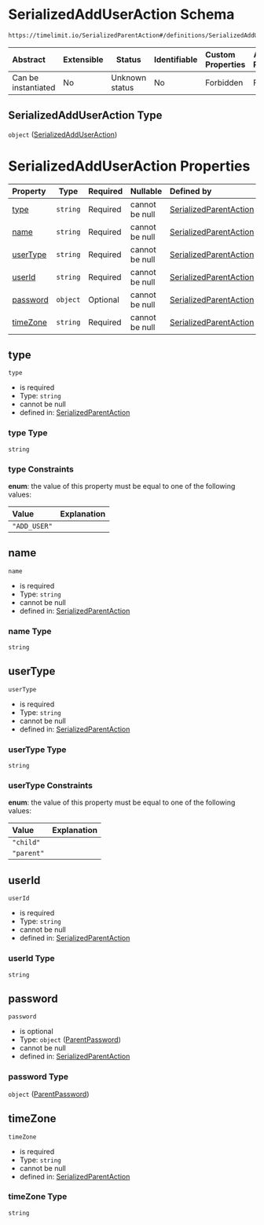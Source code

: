 # SerializedAddUserAction Schema

```txt
https://timelimit.io/SerializedParentAction#/definitions/SerializedAddUserAction
```




| Abstract            | Extensible | Status         | Identifiable | Custom Properties | Additional Properties | Access Restrictions | Defined In                                                                                        |
| :------------------ | ---------- | -------------- | ------------ | :---------------- | --------------------- | ------------------- | ------------------------------------------------------------------------------------------------- |
| Can be instantiated | No         | Unknown status | No           | Forbidden         | Forbidden             | none                | [SerializedParentAction.schema.json\*](SerializedParentAction.schema.json "open original schema") |

## SerializedAddUserAction Type

`object` ([SerializedAddUserAction](serializedparentaction-definitions-serializedadduseraction.md))

# SerializedAddUserAction Properties

| Property              | Type     | Required | Nullable       | Defined by                                                                                                                                                                                                              |
| :-------------------- | -------- | -------- | -------------- | :---------------------------------------------------------------------------------------------------------------------------------------------------------------------------------------------------------------------- |
| [type](#type)         | `string` | Required | cannot be null | [SerializedParentAction](serializedparentaction-definitions-serializedadduseraction-properties-type.md "https&#x3A;//timelimit.io/SerializedParentAction#/definitions/SerializedAddUserAction/properties/type")         |
| [name](#name)         | `string` | Required | cannot be null | [SerializedParentAction](serializedparentaction-definitions-serializedadduseraction-properties-name.md "https&#x3A;//timelimit.io/SerializedParentAction#/definitions/SerializedAddUserAction/properties/name")         |
| [userType](#usertype) | `string` | Required | cannot be null | [SerializedParentAction](serializedparentaction-definitions-serializedadduseraction-properties-usertype.md "https&#x3A;//timelimit.io/SerializedParentAction#/definitions/SerializedAddUserAction/properties/userType") |
| [userId](#userid)     | `string` | Required | cannot be null | [SerializedParentAction](serializedparentaction-definitions-serializedadduseraction-properties-userid.md "https&#x3A;//timelimit.io/SerializedParentAction#/definitions/SerializedAddUserAction/properties/userId")     |
| [password](#password) | `object` | Optional | cannot be null | [SerializedParentAction](serializedparentaction-definitions-parentpassword.md "https&#x3A;//timelimit.io/SerializedParentAction#/definitions/SerializedAddUserAction/properties/password")                              |
| [timeZone](#timezone) | `string` | Required | cannot be null | [SerializedParentAction](serializedparentaction-definitions-serializedadduseraction-properties-timezone.md "https&#x3A;//timelimit.io/SerializedParentAction#/definitions/SerializedAddUserAction/properties/timeZone") |

## type




`type`

-   is required
-   Type: `string`
-   cannot be null
-   defined in: [SerializedParentAction](serializedparentaction-definitions-serializedadduseraction-properties-type.md "https&#x3A;//timelimit.io/SerializedParentAction#/definitions/SerializedAddUserAction/properties/type")

### type Type

`string`

### type Constraints

**enum**: the value of this property must be equal to one of the following values:

| Value        | Explanation |
| :----------- | ----------- |
| `"ADD_USER"` |             |

## name




`name`

-   is required
-   Type: `string`
-   cannot be null
-   defined in: [SerializedParentAction](serializedparentaction-definitions-serializedadduseraction-properties-name.md "https&#x3A;//timelimit.io/SerializedParentAction#/definitions/SerializedAddUserAction/properties/name")

### name Type

`string`

## userType




`userType`

-   is required
-   Type: `string`
-   cannot be null
-   defined in: [SerializedParentAction](serializedparentaction-definitions-serializedadduseraction-properties-usertype.md "https&#x3A;//timelimit.io/SerializedParentAction#/definitions/SerializedAddUserAction/properties/userType")

### userType Type

`string`

### userType Constraints

**enum**: the value of this property must be equal to one of the following values:

| Value      | Explanation |
| :--------- | ----------- |
| `"child"`  |             |
| `"parent"` |             |

## userId




`userId`

-   is required
-   Type: `string`
-   cannot be null
-   defined in: [SerializedParentAction](serializedparentaction-definitions-serializedadduseraction-properties-userid.md "https&#x3A;//timelimit.io/SerializedParentAction#/definitions/SerializedAddUserAction/properties/userId")

### userId Type

`string`

## password




`password`

-   is optional
-   Type: `object` ([ParentPassword](serializedparentaction-definitions-parentpassword.md))
-   cannot be null
-   defined in: [SerializedParentAction](serializedparentaction-definitions-parentpassword.md "https&#x3A;//timelimit.io/SerializedParentAction#/definitions/SerializedAddUserAction/properties/password")

### password Type

`object` ([ParentPassword](serializedparentaction-definitions-parentpassword.md))

## timeZone




`timeZone`

-   is required
-   Type: `string`
-   cannot be null
-   defined in: [SerializedParentAction](serializedparentaction-definitions-serializedadduseraction-properties-timezone.md "https&#x3A;//timelimit.io/SerializedParentAction#/definitions/SerializedAddUserAction/properties/timeZone")

### timeZone Type

`string`
